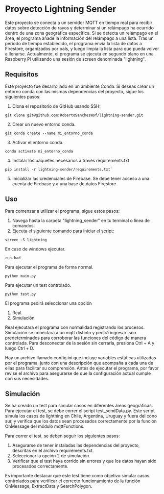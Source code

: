 # Proyecto Lightning Sender

Este proyecto se conecta a un servidor MQTT en tiempo real para recibir datos sobre detección de rayos y determinar si un relámpago ha ocurrido dentro de una zona geográfica específica. Si se detecta un relámpago en el área, el programa añade la información del relámpago a una lista. Tras un período de tiempo establecido, el programa envía la lista de datos a Firestore, organizados por país, y luego limpia la lista para que pueda volver a llenarse. Actualmente, el programa se ejecuta en segundo plano en una Raspberry Pi utilizando una sesión de screen denominada "lightning".

## Requisitos
Este proyecto fue desarrollado en un ambiente Conda. Si deseas crear un entorno conda con las mismas dependencias del proyecto, sigue los siguientes pasos:

1. Clona el repositorio de GitHub usando SSH:

```
git clone git@github.com:RobertoSanchezWof/lightning-sender.git
```
2) Crear un nuevo entorno conda.
```
git conda create --name mi_entorno_conda
```
3) Activar el entorno conda.

```
conda activate mi_entorno_conda
```
4) Instalar los paquetes necesarios a través requirements.txt
```
pip install -r lightning-sender/requirements.txt`
```
5) Inicializar las credenciales de Firebase. Se debe tener acceso a una cuenta de Firebase y a una base de datos Firestore


## Uso

Para comenzar a utilizar el programa, sigue estos pasos:

1. Navega hasta la carpeta "lightning_sender" en tu terminal o línea de comandos.
2. Ejecuta el siguiente comando para iniciar el script:

```
screen -S lightning

```

En caso de windows  ejecutar. 
```
run.bad
```
Para ejecutar el programa de forma normal. 
```
python main.py 
```
Para ejecutar un test controlado.
```
python test.py
```  
El programa pedirá seleccionar una opción
1. Real.
2. Simulación

Real ejecutara el programa con normalidad registrando los procesos.
Simulación se conectara a un mqtt distinto y pedirá ingresar json predeterminados para corroborar las funciones del código de manera controlada. Para desconectar de la sesión sin cerrarla, presiona Ctrl + A y luego Ctrl + D.

Hay un archivo llamado config.ini que incluye variables estáticas utilizadas por el programa, junto con una descripción que acompaña a cada una de ellas para facilitar su comprensión. Antes de ejecutar el programa, por favor revise el archivo para asegurarse de que la configuración actual cumple con sus necesidades.

## Simulación
Se ha creado un test para simular casos en diferentes áreas geográficas. Para ejecutar el test, se debe correr el script test_sendData.py. Este script simula los casos de lightning en Chile, Argentina, Uruguay y fuera del cono sur, y verifica que los datos sean procesados correctamente por la función OnMessage del módulo mqttFunctions.

Para correr el test, se deben seguir los siguientes pasos:

1) Asegurarse de tener instaladas las dependencias del proyecto, descritas en el archivo requirements.txt.
2) Seleccionar la opción 2 de simulación.
3) Verificar que el test haya corrido sin errores y que los datos hayan sido procesados correctamente.

Es importante destacar que este test tiene como objetivo simular casos controlados para verificar el correcto funcionamiento de la función OnMessage, ExtractData y SearchPolygon.
